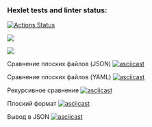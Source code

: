 ### Hexlet tests and linter status:
[![Actions Status](https://github.com/trunsib/python-project-difference/actions/workflows/hexlet-check.yml/badge.svg)](https://github.com/trunsib/python-project-difference/actions)

<a href="https://codeclimate.com/github/trunsib/python-project-difference/maintainability"><img src="https://api.codeclimate.com/v1/badges/a1d06785bdc93db6c62b/maintainability" /></a>

<a href="https://codeclimate.com/github/trunsib/python-project-difference/test_coverage"><img src="https://api.codeclimate.com/v1/badges/a1d06785bdc93db6c62b/test_coverage" /></a>

Сравнение плоских файлов (JSON)
[![asciicast](https://asciinema.org/a/u5zPtYZLSC9jP3ZjKZYkn7R0K.svg)](https://asciinema.org/a/u5zPtYZLSC9jP3ZjKZYkn7R0K)


Сравнение плоских файлов (YAML)
[![asciicast](https://asciinema.org/a/9M17CU5hg5ZdNQMQlWn3HTLgM.svg)](https://asciinema.org/a/9M17CU5hg5ZdNQMQlWn3HTLgM)

Рекурсивное сравнение
[![asciicast](https://asciinema.org/a/9C4N4xQy81GnrCZ5xnY5rR2WS.svg)](https://asciinema.org/a/9C4N4xQy81GnrCZ5xnY5rR2WS)

Плоский формат
[![asciicast](https://asciinema.org/a/cQydD6ZHhYkJ5jn665rltoHFG.svg)](https://asciinema.org/a/cQydD6ZHhYkJ5jn665rltoHFG)

Вывод в JSON
[![asciicast](https://asciinema.org/a/8AXnj175OlwVTsMAnStXfY3QI.svg)](https://asciinema.org/a/8AXnj175OlwVTsMAnStXfY3QI)